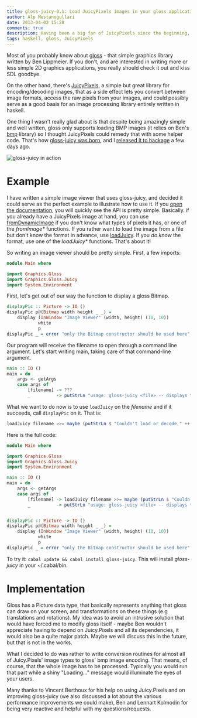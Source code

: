 ```yaml
---
title: gloss-juicy-0.1: Load JuicyPixels images in your gloss applications
author: Alp Mestanogullari
date: 2013-04-02 15:28
comments: true
description: Having been a big fan of JuicyPixels since the beginning, and after having contributed a patch, I wrote a library that lets us load many formats of files inside gloss.
tags: haskell, gloss, JuicyPixels
---
```


Most of you probably know about [gloss](http://hackage.haskell.org/package/gloss) - that simple graphics library written by Ben Lippmeier. If you don't, and are interested in writing more or less simple 2D graphics applications, you really should check it out and kiss SDL goodbye.

On the other hand, there's [JuicyPixels](http://hackage.haskell.org/package/JuicyPixels), a simple but great library for encoding/decoding images, that as a side effect lets you convert between image formats, access the raw pixels from your images, and could possibly serve as a good basis for an image processing library entirely written in haskell.

One thing I wasn't really glad about is that despite being amazingly simple and well written, gloss only supports loading BMP images (it relies on Ben's [bmp](http://hackage.haskell.org/package/bmp) library) so I thought JuicyPixels could remedy that with some helper code. That's how [gloss-juicy was born](http://github.com/alpmestan/gloss-juicy), and I [released it to hackage](http://hackage.haskell.org/package/gloss-juicy) a few days ago.

![gloss-juicy in action](/images/io-monad.png)

Example
=======

I have written a simple image viewer that uses gloss-juicy, and decided it could serve as the perfect example to illustrate how to use it. If you [open the documentation](http://hackage.haskell.org/packages/archive/gloss-juicy/0.1/doc/html/Graphics-Gloss-Juicy.html), you will quickly see the API is pretty simple. Basically. if you already have a JuicyPixels image at hand, you can use [fromDynamicImage](http://alpmestan.com/gloss-juicy/doc/Graphics-Gloss-Juicy.html#g:1) if you don't know what types of pixels it has, or one of the _fromImage*_ functions. If you rather want to load the image from a file but don't know the format in advance, use [loadJuicy](http://alpmestan.com/gloss-juicy/doc/Graphics-Gloss-Juicy.html#g:2). If you _do know_ the format, use one of the _loadJuicy*_ functions. That's about it! 

So writing an image viewer should be pretty simple. First, a few imports:

``` haskell
module Main where

import Graphics.Gloss
import Graphics.Gloss.Juicy
import System.Environment
```

First, let's get out of our way the function to display a gloss Bitmap.

``` haskell
displayPic :: Picture -> IO ()
displayPic p@(Bitmap width height _ _) = 
    display (InWindow "Image Viewer" (width, height) (10, 10))
            white
            p
displayPic _ = error "only the Bitmap constructor should be used here"
```

Our program will receive the filename to open through a command line argument. Let's start writing main, taking care of that command-line argument.

``` haskell
main :: IO ()
main = do
    args <- getArgs
    case args of 
        [filename] -> ???
        _          -> putStrLn "usage: gloss-juicy <file> -- displays the image in a gloss window"
```

What we want to do now is to use `loadJuicy` on the _filename_ and if it succeeds, call `displayPic` on it. That is:

``` haskell
loadJuicy filename >>= maybe (putStrLn $ "Couldn't load or decode " ++ filename) displayPic
```

Here is the full code:

``` haskell
module Main where

import Graphics.Gloss
import Graphics.Gloss.Juicy
import System.Environment

main :: IO ()
main = do
    args <- getArgs
    case args of 
        [filename] -> loadJuicy filename >>= maybe (putStrLn $ "Couldn't load or decode " ++ filename) displayPic
        _          -> putStrLn "usage: gloss-juicy <file> -- displays the image in a gloss window"


displayPic :: Picture -> IO ()
displayPic p@(Bitmap width height _ _) = 
    display (InWindow "Image Viewer" (width, height) (10, 10))
            white
            p
displayPic _ = error "only the Bitmap constructor should be used here"
```

To try it: `cabal update && cabal install gloss-juicy`. This will install _gloss-juicy_ in your ~/.cabal/bin. 

Implementation
==============

Gloss has a Picture data type, that basically represents anything that gloss can draw on your screen, and transformations on these things (e.g translations and rotations). My idea was to avoid an intrusive solution that would have forced me to modify gloss itself - maybe Ben wouldn't appreciate having to depend on Juicy.Pixels and all its dependencies, it would also be a quite major patch. Maybe we will discuss this in the future, but that is not in the works.

What I decided to do was rather to write conversion routines for almost all of Juicy.Pixels' image types to gloss' bmp image encoding. That means, of course, that the whole image has to be processed. Typically you would run that part while a shiny "Loading..." message would illuminate the eyes of your users.

Many thanks to Vincent Berthoux for his help on using Juicy.Pixels and on improving gloss-juicy (we also discussed a lot about the various performance improvements we could make), Ben and Lennart Kolmodin for being very reactive and helpful with my questions/requests.